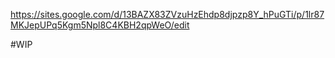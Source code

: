 https://sites.google.com/d/13BAZX83ZVzuHzEhdp8djpzp8Y_hPuGTi/p/1lr87MKJepUPq5Kgm5Npl8C4KBH2qpWeO/edit

#WIP 